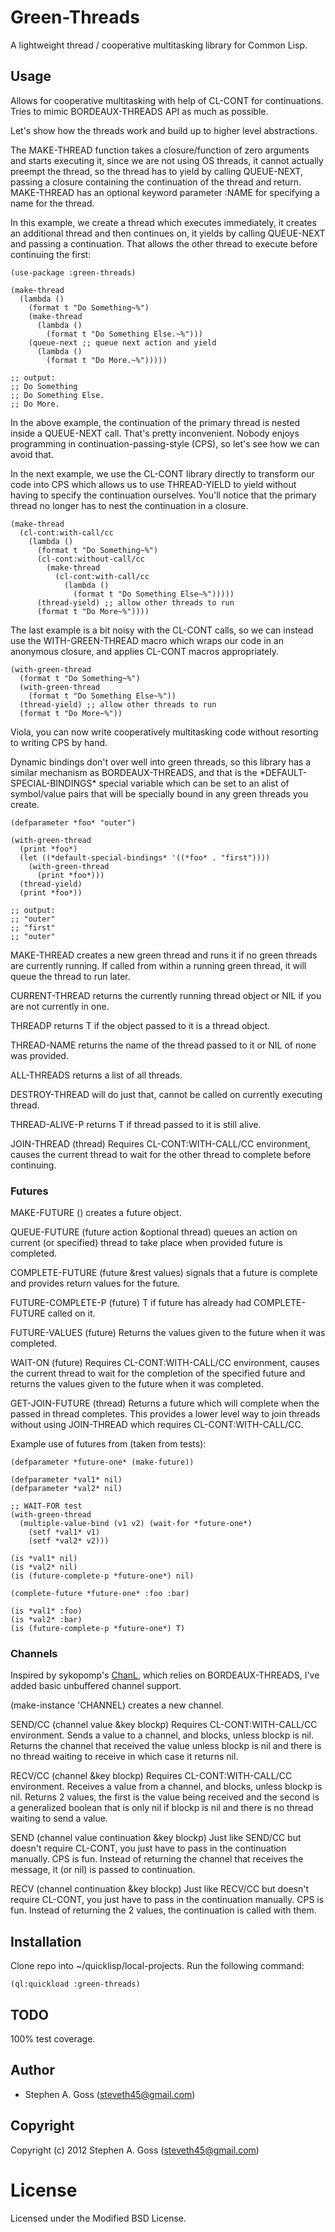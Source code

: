 # Green-Threads

A lightweight thread / cooperative multitasking library for Common Lisp.

## Usage

Allows for cooperative multitasking with help of CL-CONT for
continuations. Tries to mimic BORDEAUX-THREADS API as much as possible.

Let's show how the threads work and build up to higher level
abstractions.

The MAKE-THREAD function takes a closure/function of zero arguments and
starts executing it, since we are not using OS threads, it cannot
actually preempt the thread, so the thread has to yield by calling
QUEUE-NEXT, passing a closure containing the continuation of the thread
and return. MAKE-THREAD has an optional keyword parameter :NAME for
specifying a name for the thread.

In this example, we create a thread which executes immediately, it
creates an additional thread and then continues on, it yields by calling
QUEUE-NEXT and passing a continuation. That allows the other thread to
execute before continuing the first:

```common-lisp
(use-package :green-threads)

(make-thread
  (lambda ()
    (format t "Do Something~%")
    (make-thread
      (lambda ()
        (format t "Do Something Else.~%")))
    (queue-next ;; queue next action and yield
      (lambda ()
        (format t "Do More.~%")))))

;; output:
;; Do Something
;; Do Something Else.
;; Do More.
```

In the above example, the continuation of the primary thread is nested
inside a QUEUE-NEXT call. That's pretty inconvenient. Nobody enjoys
programming in continuation-passing-style (CPS), so let's see how we can
avoid that.

In the next example, we use the CL-CONT library directly to transform
our code into CPS which allows us to use THREAD-YIELD to yield without
having to specify the continuation ourselves. You'll notice that the
primary thread no longer has to nest the continuation in a closure.

```common-lisp
(make-thread
  (cl-cont:with-call/cc
    (lambda ()
      (format t "Do Something~%")
      (cl-cont:without-call/cc
        (make-thread
          (cl-cont:with-call/cc
            (lambda ()
              (format t "Do Something Else~%")))))
      (thread-yield) ;; allow other threads to run
      (format t "Do More~%"))))
```

The last example is a bit noisy with the CL-CONT calls, so we can
instead use the WITH-GREEN-THREAD macro which wraps our code in an
anonymous closure, and applies CL-CONT macros appropriately.

```common-lisp
(with-green-thread
  (format t "Do Something~%")
  (with-green-thread
    (format t "Do Something Else~%"))
  (thread-yield) ;; allow other threads to run
  (format t "Do More~%"))
```

Viola, you can now write cooperatively multitasking code without
resorting to writing CPS by hand.

Dynamic bindings don't over well into green threads, so this library has
a similar mechanism as BORDEAUX-THREADS, and that is the
\*DEFAULT-SPECIAL-BINDINGS\* special variable which can be set to an
alist of symbol/value pairs that will be specially bound in any green
threads you create.

```common-lisp
(defparameter *foo* "outer")

(with-green-thread
  (print *foo*)
  (let ((*default-special-bindings* '((*foo* . "first"))))
    (with-green-thread
      (print *foo*)))
  (thread-yield)
  (print *foo*))

;; output:
;; "outer"
;; "first"
;; "outer"
```

MAKE-THREAD creates a new green thread and runs it if no green threads
are currently running. If called from within a running green thread, it
will queue the thread to run later.

CURRENT-THREAD returns the currently running thread object or NIL if you
are not currently in one.

THREADP returns T if the object passed to it is a thread object.

THREAD-NAME returns the name of the thread passed to it or NIL of none
was provided.

ALL-THREADS returns a list of all threads.

DESTROY-THREAD will do just that, cannot be called on currently
executing thread.

THREAD-ALIVE-P returns T if thread passed to it is still alive.

JOIN-THREAD (thread) Requires CL-CONT:WITH-CALL/CC environment, causes
the current thread to wait for the other thread to complete before
continuing.

### Futures

MAKE-FUTURE () creates a future object.

QUEUE-FUTURE (future action &optional thread) queues an action on
current (or specified) thread to take place when provided future is
completed.

COMPLETE-FUTURE (future &rest values) signals that a future is complete
and provides return values for the future.

FUTURE-COMPLETE-P (future) T if future has already had COMPLETE-FUTURE
called on it.

FUTURE-VALUES (future) Returns the values given to the future when it
was completed.

WAIT-ON (future) Requires CL-CONT:WITH-CALL/CC environment, causes the
current thread to wait for the completion of the specified future and
returns the values given to the future when it was completed.

GET-JOIN-FUTURE (thread) Returns a future which will complete when the
passed in thread completes. This provides a lower level way to join
threads without using JOIN-THREAD which requires CL-CONT:WITH-CALL/CC.

Example use of futures from (taken from tests):

```common-lisp
(defparameter *future-one* (make-future))

(defparameter *val1* nil)
(defparameter *val2* nil)

;; WAIT-FOR test
(with-green-thread
  (multiple-value-bind (v1 v2) (wait-for *future-one*)
    (setf *val1* v1)
    (setf *val2* v2)))

(is *val1* nil)
(is *val2* nil)
(is (future-complete-p *future-one*) nil)

(complete-future *future-one* :foo :bar)

(is *val1* :foo)
(is *val2* :bar)
(is (future-complete-p *future-one*) T)
```

### Channels

Inspired by sykopomp's [ChanL](https://github.com/sykopomp/chanl), which
relies on BORDEAUX-THREADS, I've added basic unbuffered channel support.

(make-instance 'CHANNEL) creates a new channel.

SEND/CC (channel value &key blockp) Requires CL-CONT:WITH-CALL/CC
environment. Sends a value to a channel, and blocks, unless blockp is
nil. Returns the channel that received the value unless blockp is nil
and there is no thread waiting to receive in which case it returns nil.

RECV/CC (channel &key blockp) Requires CL-CONT:WITH-CALL/CC environment.
Receives a value from a channel, and blocks, unless blockp is nil.
Returns 2 values, the first is the value being received and the second
is a generalized boolean that is only nil if blockp is nil and there is
no thread waiting to send a value.

SEND (channel value continuation &key blockp) Just like SEND/CC but
doesn't require CL-CONT, you just have to pass in the continuation
manually. CPS is fun. Instead of returning the channel that receives the
message, it (or nil) is passed to continuation.

RECV (channel continuation &key blockp) Just like RECV/CC but doesn't
require CL-CONT, you just have to pass in the continuation manually.
CPS is fun. Instead of returning the 2 values, the continuation is
called with them.

## Installation

Clone repo into ~/quicklisp/local-projects. Run the following command:

```common-lisp
(ql:quickload :green-threads)
```

## TODO

100% test coverage.

## Author

* Stephen A. Goss (steveth45@gmail.com)

## Copyright

Copyright (c) 2012 Stephen A. Goss (steveth45@gmail.com)

# License

Licensed under the Modified BSD License.

